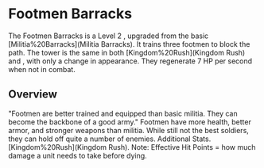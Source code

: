# Footmen Barracks

The Footmen Barracks is a Level 2 , upgraded from the basic [Militia%20Barracks](Militia Barracks). It trains three footmen to block the path. The tower is the same in both [Kingdom%20Rush](Kingdom Rush) and , with only a change in appearance.
They regenerate 7 HP per second when not in combat.
## Overview

"Footmen are better trained and equipped than basic militia. They can become the backbone of a good army."
Footmen have more health, better armor, and stronger weapons than militia. While still not the best soldiers, they can hold off quite a number of enemies.
Additional Stats.
[Kingdom%20Rush](Kingdom Rush).
Note: Effective Hit Points = how much damage a unit needs to take before dying.